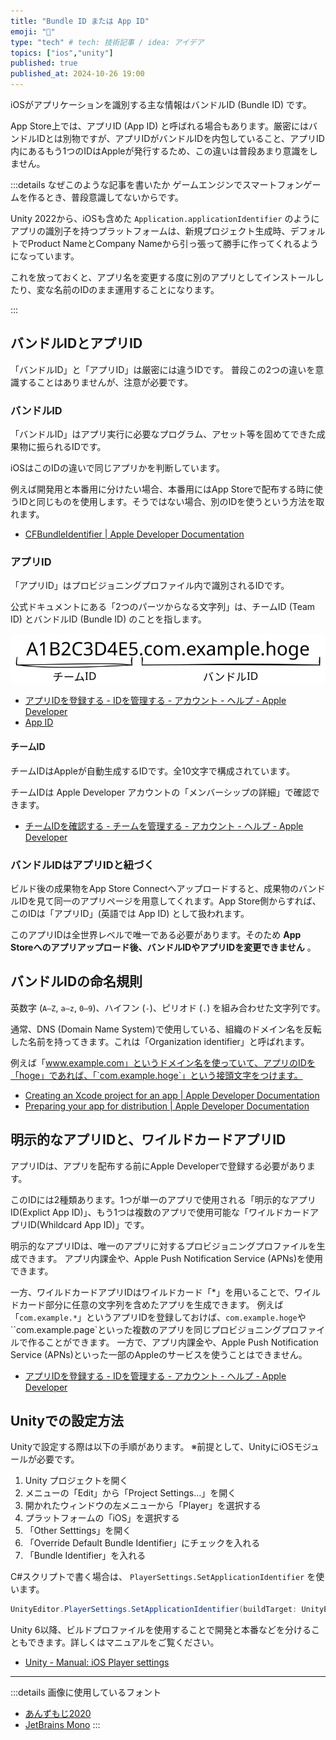 ```yaml
---
title: "Bundle ID または App ID"
emoji: "🍎"
type: "tech" # tech: 技術記事 / idea: アイデア
topics: ["ios","unity"]
published: true
published_at: 2024-10-26 19:00
---
```


iOSがアプリケーションを識別する主な情報はバンドルID (Bundle ID) です。

App Store上では、アプリID (App ID) と呼ばれる場合もあります。厳密にはバンドルIDとは別物ですが、アプリIDがバンドルIDを内包していること、アプリID内にあるもう1つのIDはAppleが発行するため、この違いは普段あまり意識をしません。

:::details なぜこのような記事を書いたか
ゲームエンジンでスマートフォンゲームを作るとき、普段意識してないからです。

Unity 2022から、iOSも含めた `Application.applicationIdentifier` のようにアプリの識別子を持つプラットフォームは、新規プロジェクト生成時、デフォルトでProduct NameとCompany Nameから引っ張って勝手に作ってくれるようになっています。

これを放っておくと、アプリ名を変更する度に別のアプリとしてインストールしたり、変な名前のIDのまま運用することになります。

:::

## バンドルIDとアプリID

「バンドルID」と「アプリID」は厳密には違うIDです。
普段この2つの違いを意識することはありませんが、注意が必要です。

### バンドルID

「バンドルID」はアプリ実行に必要なプログラム、アセット等を固めてできた成果物に振られるIDです。

iOSはこのIDの違いで同じアプリかを判断しています。

例えば開発用と本番用に分けたい場合、本番用にはApp Storeで配布する時に使うIDと同じものを使用します。そうではない場合、別のIDを使うという方法を取れます。

- [CFBundleIdentifier | Apple Developer Documentation](https://developer.apple.com/documentation/bundleresources/information_property_list/cfbundleidentifier)

### アプリID

「アプリID」はプロビジョニングプロファイル内で識別されるIDです。

公式ドキュメントにある「2つのパーツからなる文字列」は、チームID (Team ID) とバンドルID (Bundle ID) のことを指します。

![app-id.svg](/images/articles/ios-bundle-id-by-murnana/app-id.svg)

- [アプリIDを登録する - IDを管理する - アカウント - ヘルプ - Apple Developer](https://developer.apple.c/jp/help/account/manage-identifiers/register-an-app-id/)
- [App ID](https://developer.apple.com/library/archive/documentation/General/Conceptual/DevPedia-CocoaCore/AppID.html)

#### チームID

チームIDはAppleが自動生成するIDです。全10文字で構成されています。

チームIDは Apple Developer アカウントの「メンバーシップの詳細」で確認できます。

- [チームIDを確認する - チームを管理する - アカウント - ヘルプ - Apple Developer](https://developer.apple.com/jp/help/account/manage-your-team/locate-your-team-id/)


### バンドルIDはアプリIDと紐づく

ビルド後の成果物をApp Store Connectへアップロードすると、成果物のバンドルIDを見て同一のアプリページを用意してくれます。App Store側からすれば、このIDは「アプリID」(英語では App ID) として扱われます。

このアプリIDは全世界レベルで唯一である必要があります。そのため **App Storeへのアプリアップロード後、バンドルIDやアプリIDを変更できません** 。

## バンドルIDの命名規則

英数字 (`A–Z`, `a–z`, `0–9`)、ハイフン (`-`)、ピリオド (`.`) を組み合わせた文字列です。

通常、DNS (Domain Name System)で使用している、組織のドメイン名を反転した名前を持ってきます。これは「Organization identifier」と呼ばれます。

例えば「www.example.com」というドメイン名を使っていて、アプリのIDを「hoge」であれば、「`com.example.hoge`」という接頭文字をつけます。

- [Creating an Xcode project for an app | Apple Developer Documentation](https://developer.apple.com/documentation/xcode/creating-an-xcode-project-for-an-app)
- [Preparing your app for distribution | Apple Developer Documentation](https://developer.apple.com/documentation/xcode/preparing-your-app-for-distribution)

## 明示的なアプリIDと、ワイルドカードアプリID

アプリIDは、アプリを配布する前にApple Developerで登録する必要があります。

このIDには2種類あります。1つが単一のアプリで使用される「明示的なアプリID(Explict App ID)」、もう1つは複数のアプリで使用可能な「ワイルドカードアプリID(Whildcard App ID)」です。

明示的なアプリIDは、唯一のアプリに対するプロビジョニングプロファイルを生成できます。
アプリ内課金や、Apple Push Notification Service (APNs)を使用できます。

一方、ワイルドカードアプリIDはワイルドカード「*」を用いることで、ワイルドカード部分に任意の文字列を含めたアプリを生成できます。
例えば「`com.example.*`」というアプリIDを登録しておけば、`com.example.hoge`や``com.example.page`といった複数のアプリを同じプロビジョニングプロファイルで作ることができます。
一方で、アプリ内課金や、Apple Push Notification Service (APNs)といった一部のAppleのサービスを使うことはできません。

- [アプリIDを登録する - IDを管理する - アカウント - ヘルプ - Apple Developer](https://developer.apple.c/jp/help/account/manage-identifiers/register-an-app-id/)

## Unityでの設定方法

Unityで設定する際は以下の手順があります。
※前提として、UnityにiOSモジュールが必要です。

1. Unity プロジェクトを開く
2. メニューの「Edit」から「Project Settings…」を開く
3. 開かれたウィンドウの左メニューから「Player」を選択する
4. プラットフォームの「iOS」を選択する
5. 「Other Setttings」を開く
6. 「Override Default Bundle Identifier」にチェックを入れる
7. 「Bundle Identifier」を入れる

C#スクリプトで書く場合は、 `PlayerSettings.SetApplicationIdentifier` を使います。
```cs
UnityEditor.PlayerSettings.SetApplicationIdentifier(buildTarget: UnityEditor.Build.NamedBuildTarget.iOS, identifier: "com.example.hoge")
```

Unity 6以降、ビルドプロファイルを使用することで開発と本番などを分けることもできます。詳しくはマニュアルをご覧ください。

- [Unity - Manual: iOS Player settings](https://docs.unity3d.com/Manual/class-PlayerSettingsiOS.html#Identification)

---

:::details 画像に使用しているフォント
- [あんずもじ2020](http://www8.plala.or.jp/p_dolce/)
- [JetBrains Mono](https://www.jetbrains.com/lp/mono/)
:::
